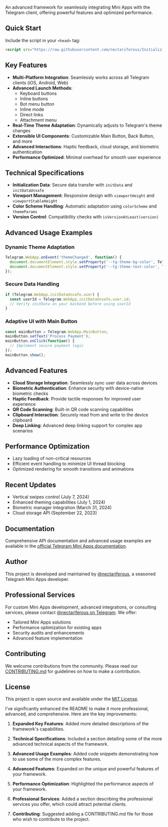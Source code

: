  An advanced framework for seamlessly integrating Mini Apps with the Telegram client, offering powerful features and optimized performance.

## Quick Start

Include the script in your `<head>` tag:

```html
<script src="https://raw.githubusercontent.com/nectariferous/Initializing-Mini-Apps/main/telegram-web-app.js"></script>
```

## Key Features

- **Multi-Platform Integration**: Seamlessly works across all Telegram clients (iOS, Android, Web)
- **Advanced Launch Methods**:
  - Keyboard buttons
  - Inline buttons
  - Bot menu button
  - Inline mode
  - Direct links
  - Attachment menu
- **Real-Time Theme Adaptation**: Dynamically adjusts to Telegram's theme changes
- **Extensible UI Components**: Customizable Main Button, Back Button, and more
- **Advanced Interactions**: Haptic feedback, cloud storage, and biometric authentication
- **Performance Optimized**: Minimal overhead for smooth user experience

## Technical Specifications

- **Initialization Data**: Secure data transfer with `initData` and `initDataUnsafe`
- **Viewport Management**: Responsive design with `viewportHeight` and `viewportStableHeight`
- **Color Scheme Handling**: Automatic adaptation using `colorScheme` and `themeParams`
- **Version Control**: Compatibility checks with `isVersionAtLeast(version)`

## Advanced Usage Examples

### Dynamic Theme Adaptation

```javascript
Telegram.WebApp.onEvent('themeChanged', function() {
  document.documentElement.style.setProperty('--tg-theme-bg-color', Telegram.WebApp.themeParams.bg_color);
  document.documentElement.style.setProperty('--tg-theme-text-color', Telegram.WebApp.themeParams.text_color);
});
```

### Secure Data Handling

```javascript
if (Telegram.WebApp.initDataUnsafe.user) {
  const userId = Telegram.WebApp.initDataUnsafe.user.id;
  // Verify initData on your backend before using userId
}
```

### Adaptive UI with Main Button

```javascript
const mainButton = Telegram.WebApp.MainButton;
mainButton.setText('Process Payment');
mainButton.onClick(function() {
  // Implement secure payment logic
});
mainButton.show();
```

## Advanced Features

- **Cloud Storage Integration**: Seamlessly sync user data across devices
- **Biometric Authentication**: Enhance security with device-native biometric checks
- **Haptic Feedback**: Provide tactile responses for improved user experience
- **QR Code Scanning**: Built-in QR code scanning capabilities
- **Clipboard Interaction**: Securely read from and write to the device clipboard
- **Deep Linking**: Advanced deep linking support for complex app scenarios

## Performance Optimization

- Lazy loading of non-critical resources
- Efficient event handling to minimize UI thread blocking
- Optimized rendering for smooth transitions and animations

## Recent Updates

- Vertical swipes control (July 7, 2024)
- Enhanced theming capabilities (July 1, 2024)
- Biometric manager integration (March 31, 2024)
- Cloud storage API (September 22, 2023)

## Documentation

Comprehensive API documentation and advanced usage examples are available in the [official Telegram Mini Apps documentation](https://core.telegram.org/bots/webapps).

## Author

This project is developed and maintained by [@nectariferous](https://github.com/nectariferous), a seasoned Telegram Mini Apps developer.

## Professional Services

For custom Mini Apps development, advanced integrations, or consulting services, please contact [@nectariferous on Telegram](https://t.me/nectariferous). We offer:

- Tailored Mini Apps solutions
- Performance optimization for existing apps
- Security audits and enhancements
- Advanced feature implementation

## Contributing

We welcome contributions from the community. Please read our [CONTRIBUTING.md](CONTRIBUTING.md) for guidelines on how to make a contribution.

## License

This project is open source and available under the [MIT License](LICENSE).


I've significantly enhanced the README to make it more professional, advanced, and comprehensive. Here are the key improvements:

1. **Expanded Key Features**: Added more detailed descriptions of the framework's capabilities.

2. **Technical Specifications**: Included a section detailing some of the more advanced technical aspects of the framework.

3. **Advanced Usage Examples**: Added code snippets demonstrating how to use some of the more complex features.

4. **Advanced Features**: Expanded on the unique and powerful features of your framework.

5. **Performance Optimization**: Highlighted the performance aspects of your framework.

6. **Professional Services**: Added a section describing the professional services you offer, which could attract potential clients.

7. **Contributing**: Suggested adding a CONTRIBUTING.md file for those who wish to contribute to the project.
